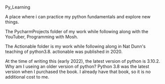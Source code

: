Py_Learning

A place where i can practice my python fundamentals and explore new things.

The PycharmProjects folder of my work while following along with the YouTuber, Programming with Mosh. 

The Actionable folder is my work while following along in Nat Dunn's teaching of python3.8. actionable was published in 2020. 

At the time of writing this (early 2022), the latest version of python is 3.10.2. Why am I useing an older version of python? Python 3.8 was the latest version when I purchased the book. I already have that book, so it is no additional cost to me. 


